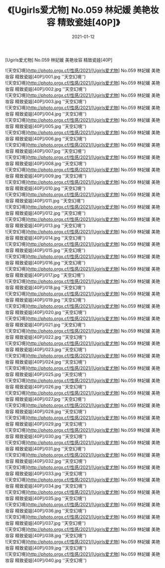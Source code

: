 ﻿---
layout: post
title:  《[Ugirls爱尤物] No.059 林妃媛 美艳妆容 精致瓷娃[40P]》
date:   2021-01-12
img: http://photo.orgx.cf/性感/2021/[Ugirls爱尤物] No.059 林妃媛 美艳妆容 精致瓷娃[40P]/000.jpg
categories: [美女, 性感, 泳衣]
---

[Ugirls爱尤物] No.059 林妃媛 美艳妆容 精致瓷娃[40P]



![天空幻境](http://photo.orgx.cf/性感/2021/[Ugirls爱尤物] No.059 林妃媛 美艳妆容 精致瓷娃[40P]/001.jpg ''天空幻境'') <br>
![天空幻境](http://photo.orgx.cf/性感/2021/[Ugirls爱尤物] No.059 林妃媛 美艳妆容 精致瓷娃[40P]/002.jpg ''天空幻境'') <br>
![天空幻境](http://photo.orgx.cf/性感/2021/[Ugirls爱尤物] No.059 林妃媛 美艳妆容 精致瓷娃[40P]/003.jpg ''天空幻境'') <br>
![天空幻境](http://photo.orgx.cf/性感/2021/[Ugirls爱尤物] No.059 林妃媛 美艳妆容 精致瓷娃[40P]/004.jpg ''天空幻境'') <br>
![天空幻境](http://photo.orgx.cf/性感/2021/[Ugirls爱尤物] No.059 林妃媛 美艳妆容 精致瓷娃[40P]/005.jpg ''天空幻境'') <br>
![天空幻境](http://photo.orgx.cf/性感/2021/[Ugirls爱尤物] No.059 林妃媛 美艳妆容 精致瓷娃[40P]/006.jpg ''天空幻境'') <br>
![天空幻境](http://photo.orgx.cf/性感/2021/[Ugirls爱尤物] No.059 林妃媛 美艳妆容 精致瓷娃[40P]/007.jpg ''天空幻境'') <br>
![天空幻境](http://photo.orgx.cf/性感/2021/[Ugirls爱尤物] No.059 林妃媛 美艳妆容 精致瓷娃[40P]/008.jpg ''天空幻境'') <br>
![天空幻境](http://photo.orgx.cf/性感/2021/[Ugirls爱尤物] No.059 林妃媛 美艳妆容 精致瓷娃[40P]/009.jpg ''天空幻境'') <br>
![天空幻境](http://photo.orgx.cf/性感/2021/[Ugirls爱尤物] No.059 林妃媛 美艳妆容 精致瓷娃[40P]/010.jpg ''天空幻境'') <br>
![天空幻境](http://photo.orgx.cf/性感/2021/[Ugirls爱尤物] No.059 林妃媛 美艳妆容 精致瓷娃[40P]/011.jpg ''天空幻境'') <br>
![天空幻境](http://photo.orgx.cf/性感/2021/[Ugirls爱尤物] No.059 林妃媛 美艳妆容 精致瓷娃[40P]/012.jpg ''天空幻境'') <br>
![天空幻境](http://photo.orgx.cf/性感/2021/[Ugirls爱尤物] No.059 林妃媛 美艳妆容 精致瓷娃[40P]/013.jpg ''天空幻境'') <br>
![天空幻境](http://photo.orgx.cf/性感/2021/[Ugirls爱尤物] No.059 林妃媛 美艳妆容 精致瓷娃[40P]/014.jpg ''天空幻境'') <br>
![天空幻境](http://photo.orgx.cf/性感/2021/[Ugirls爱尤物] No.059 林妃媛 美艳妆容 精致瓷娃[40P]/015.jpg ''天空幻境'') <br>
![天空幻境](http://photo.orgx.cf/性感/2021/[Ugirls爱尤物] No.059 林妃媛 美艳妆容 精致瓷娃[40P]/016.jpg ''天空幻境'') <br>
![天空幻境](http://photo.orgx.cf/性感/2021/[Ugirls爱尤物] No.059 林妃媛 美艳妆容 精致瓷娃[40P]/017.jpg ''天空幻境'') <br>
![天空幻境](http://photo.orgx.cf/性感/2021/[Ugirls爱尤物] No.059 林妃媛 美艳妆容 精致瓷娃[40P]/018.jpg ''天空幻境'') <br>
![天空幻境](http://photo.orgx.cf/性感/2021/[Ugirls爱尤物] No.059 林妃媛 美艳妆容 精致瓷娃[40P]/019.jpg ''天空幻境'') <br>
![天空幻境](http://photo.orgx.cf/性感/2021/[Ugirls爱尤物] No.059 林妃媛 美艳妆容 精致瓷娃[40P]/020.jpg ''天空幻境'') <br>
![天空幻境](http://photo.orgx.cf/性感/2021/[Ugirls爱尤物] No.059 林妃媛 美艳妆容 精致瓷娃[40P]/021.jpg ''天空幻境'') <br>
![天空幻境](http://photo.orgx.cf/性感/2021/[Ugirls爱尤物] No.059 林妃媛 美艳妆容 精致瓷娃[40P]/022.jpg ''天空幻境'') <br>
![天空幻境](http://photo.orgx.cf/性感/2021/[Ugirls爱尤物] No.059 林妃媛 美艳妆容 精致瓷娃[40P]/023.jpg ''天空幻境'') <br>
![天空幻境](http://photo.orgx.cf/性感/2021/[Ugirls爱尤物] No.059 林妃媛 美艳妆容 精致瓷娃[40P]/024.jpg ''天空幻境'') <br>
![天空幻境](http://photo.orgx.cf/性感/2021/[Ugirls爱尤物] No.059 林妃媛 美艳妆容 精致瓷娃[40P]/025.jpg ''天空幻境'') <br>
![天空幻境](http://photo.orgx.cf/性感/2021/[Ugirls爱尤物] No.059 林妃媛 美艳妆容 精致瓷娃[40P]/026.jpg ''天空幻境'') <br>
![天空幻境](http://photo.orgx.cf/性感/2021/[Ugirls爱尤物] No.059 林妃媛 美艳妆容 精致瓷娃[40P]/027.jpg ''天空幻境'') <br>
![天空幻境](http://photo.orgx.cf/性感/2021/[Ugirls爱尤物] No.059 林妃媛 美艳妆容 精致瓷娃[40P]/028.jpg ''天空幻境'') <br>
![天空幻境](http://photo.orgx.cf/性感/2021/[Ugirls爱尤物] No.059 林妃媛 美艳妆容 精致瓷娃[40P]/029.jpg ''天空幻境'') <br>
![天空幻境](http://photo.orgx.cf/性感/2021/[Ugirls爱尤物] No.059 林妃媛 美艳妆容 精致瓷娃[40P]/030.jpg ''天空幻境'') <br>
![天空幻境](http://photo.orgx.cf/性感/2021/[Ugirls爱尤物] No.059 林妃媛 美艳妆容 精致瓷娃[40P]/031.jpg ''天空幻境'') <br>
![天空幻境](http://photo.orgx.cf/性感/2021/[Ugirls爱尤物] No.059 林妃媛 美艳妆容 精致瓷娃[40P]/032.jpg ''天空幻境'') <br>
![天空幻境](http://photo.orgx.cf/性感/2021/[Ugirls爱尤物] No.059 林妃媛 美艳妆容 精致瓷娃[40P]/033.jpg ''天空幻境'') <br>
![天空幻境](http://photo.orgx.cf/性感/2021/[Ugirls爱尤物] No.059 林妃媛 美艳妆容 精致瓷娃[40P]/034.jpg ''天空幻境'') <br>
![天空幻境](http://photo.orgx.cf/性感/2021/[Ugirls爱尤物] No.059 林妃媛 美艳妆容 精致瓷娃[40P]/035.jpg ''天空幻境'') <br>
![天空幻境](http://photo.orgx.cf/性感/2021/[Ugirls爱尤物] No.059 林妃媛 美艳妆容 精致瓷娃[40P]/036.jpg ''天空幻境'') <br>
![天空幻境](http://photo.orgx.cf/性感/2021/[Ugirls爱尤物] No.059 林妃媛 美艳妆容 精致瓷娃[40P]/037.jpg ''天空幻境'') <br>
![天空幻境](http://photo.orgx.cf/性感/2021/[Ugirls爱尤物] No.059 林妃媛 美艳妆容 精致瓷娃[40P]/038.jpg ''天空幻境'') <br>
![天空幻境](http://photo.orgx.cf/性感/2021/[Ugirls爱尤物] No.059 林妃媛 美艳妆容 精致瓷娃[40P]/039.jpg ''天空幻境'') <br>
![天空幻境](http://photo.orgx.cf/性感/2021/[Ugirls爱尤物] No.059 林妃媛 美艳妆容 精致瓷娃[40P]/040.jpg ''天空幻境'') <br>
